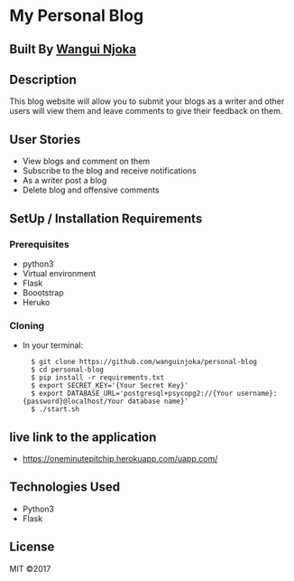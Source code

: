 # My Personal Blog

## Built By [Wangui Njoka](https://github.com/wanguinjoka/)

## Description
This blog website will allow you to submit your blogs as a writer and other users will view them and leave comments to give their feedback on them.
## User Stories
* View blogs and comment on them
* Subscribe to the blog and receive notifications
* As a writer post a blog
* Delete blog and offensive comments
## SetUp / Installation Requirements
### Prerequisites
* python3
* Virtual environment
* Flask
* Boootstrap
* Heruko

### Cloning
* In your terminal:

        $ git clone https://github.com/wanguinjoka/personal-blog
        $ cd personal-blog
        $ pip install -r requirements.txt
        $ export SECRET_KEY='{Your Secret Key}'
        $ export DATABASE_URL='postgresql+psycopg2://{Your username}:{password}@localhost/Your database name}'
        $ ./start.sh

## live link to the application
* https://oneminutepitchip.herokuapp.com/uapp.com/

## Technologies Used
* Python3
* Flask

## License
MIT &copy;2017
